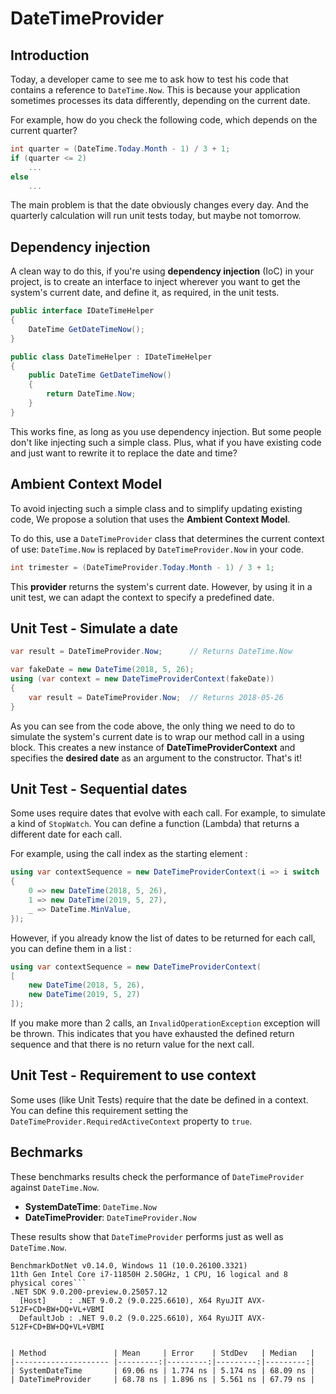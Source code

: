 # DateTimeProvider

## Introduction

Today, a developer came to see me to ask how to test his code that contains a reference to `DateTime.Now`.
This is because your application sometimes processes its data differently, depending on the current date.

For example, how do you check the following code, which depends on the current quarter?

```csharp
int quarter = (DateTime.Today.Month - 1) / 3 + 1;
if (quarter <= 2)
    ...
else 
    ...
```

The main problem is that the date obviously changes every day. And the quarterly calculation will run
unit tests today, but maybe not tomorrow.

## Dependency injection

A clean way to do this, if you're using **dependency injection** (IoC) in your project, 
is to create an interface to inject wherever you want to get the system's current date, 
and define it, as required, in the unit tests.

```csharp
public interface IDateTimeHelper
{
    DateTime GetDateTimeNow();
}

public class DateTimeHelper : IDateTimeHelper
{
    public DateTime GetDateTimeNow()
    {
        return DateTime.Now;
    }
}
```

This works fine, as long as you use dependency injection. 
But some people don't like injecting such a simple class. 
Plus, what if you have existing code and just want to rewrite it to replace the date and time?

## Ambient Context Model

To avoid injecting such a simple class and to simplify updating existing code, 
We propose a solution that uses the **Ambient Context Model**.

To do this, use a `DateTimeProvider` class that determines the current context of use: 
`DateTime.Now` is replaced by `DateTimeProvider.Now` in your code.

```csharp
int trimester = (DateTimeProvider.Today.Month - 1) / 3 + 1;
```

This **provider** returns the system's current date. 
However, by using it in a unit test, we can adapt the context to specify a predefined date.

## Unit Test - Simulate a date

```csharp
var result = DateTimeProvider.Now;      // Returns DateTime.Now

var fakeDate = new DateTime(2018, 5, 26);
using (var context = new DateTimeProviderContext(fakeDate))
{
    var result = DateTimeProvider.Now;  // Returns 2018-05-26
}
```

As you can see from the code above, the only thing we need to do to simulate the system's current date is to wrap 
our method call in a using block. This creates a new instance of **DateTimeProviderContext** and specifies 
the **desired date** as an argument to the constructor. That's it!

## Unit Test - Sequential dates

Some uses require dates that evolve with each call. For example, to simulate a kind of `StopWatch`.
You can define a function (Lambda) that returns a different date for each call.

For example, using the call index as the starting element :

```csharp
using var contextSequence = new DateTimeProviderContext(i => i switch
{
    0 => new DateTime(2018, 5, 26),
    1 => new DateTime(2019, 5, 27),
    _ => DateTime.MinValue,
});
```

However, if you already know the list of dates to be returned for each call, you can define them in a list :

```csharp
using var contextSequence = new DateTimeProviderContext(
[
    new DateTime(2018, 5, 26),
    new DateTime(2019, 5, 27)
]);
```

If you make more than 2 calls, an `InvalidOperationException` exception will be thrown.
This indicates that you have exhausted the defined return sequence and that there is no return value for the next call.

## Unit Test - Requirement to use context

Some uses (like Unit Tests) require that the date be defined in a context.
You can define this requirement setting the `DateTimeProvider.RequiredActiveContext` property to `true`.

## Bechmarks

These benchmarks results check the performance of `DateTimeProvider` against `DateTime.Now`.
- **SystemDateTime**: `DateTime.Now`
- **DateTimeProvider**: `DateTimeProvider.Now`

These results show that `DateTimeProvider` performs just as well as `DateTime.Now`.

```
BenchmarkDotNet v0.14.0, Windows 11 (10.0.26100.3321)
11th Gen Intel Core i7-11850H 2.50GHz, 1 CPU, 16 logical and 8 physical cores```
.NET SDK 9.0.200-preview.0.25057.12
  [Host]     : .NET 9.0.2 (9.0.225.6610), X64 RyuJIT AVX-512F+CD+BW+DQ+VL+VBMI
  DefaultJob : .NET 9.0.2 (9.0.225.6610), X64 RyuJIT AVX-512F+CD+BW+DQ+VL+VBMI


| Method               | Mean     | Error    | StdDev   | Median   |
|--------------------- |---------:|---------:|---------:|---------:|
| SystemDateTime       | 69.06 ns | 1.774 ns | 5.174 ns | 68.09 ns |
| DateTimeProvider     | 68.78 ns | 1.896 ns | 5.561 ns | 67.79 ns |
```
